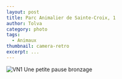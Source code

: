 ```yaml
---
layout: post
title: Parc Animalier de Sainte-Croix, 1
author: Tolva
category: photo
tags:
  - Animaux
thumbnail: camera-retro
excerpt: ...
---
```


![VN1](https://c1.staticflickr.com/5/4191/33688641994_acbf3718e6.jpg)
Une petite pause bronzage
